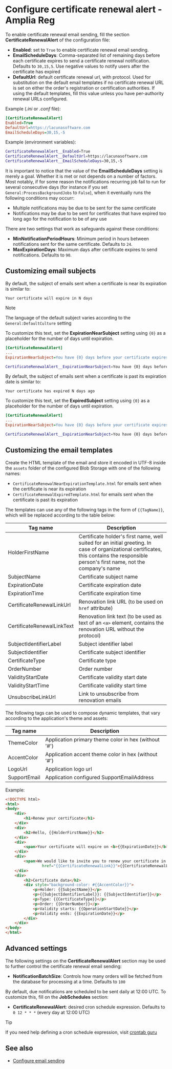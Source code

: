 # Configure certificate renewal alert - Amplia Reg

To enable certificate renewal email sending, fill the section **CertificateRenewalAlert** of the configuration file:

* **Enabled**: set to `True` to enable certificate renewal email sending.
* **EmailScheduleDays**: Comma-separated list of remaining days before each certificate expires to send a certificate renewal notification. Defaults to `30,15,5`. Use negative values to notify users after the certificate has expired
* **DefaultUrl**: default certificate renewal url, with protocol. Used for substitution on the default email templates if no certificate renewal URL is set on either the order's registration or certification authorities. If using the default templates, fill this value unless you have per-authority renewal URLs configured.

Example (*.ini* or *.conf* file):

```ini
[CertificateRenewalAlert]
Enabled=True
DefaultUrl=https://lacunasoftware.com
EmailScheduleDays=30,15,-5
```

Example (environment variables):

```sh
CertificateRenewalAlert__Enabled=True
CertificateRenewalAlert__DefaultUrl=https://lacunasoftware.com
CertificateRenewalAlert__EmailScheduleDays=30,15,-5
```

It is important to notice that the value of the **EmailScheduleDays** setting is merely a goal. Whether it is met or not depends on a number of factors. Most notably, if for some reason the
notifications recurring job fail to run for several consecutive days (for instance if you set `General:ProcessBackgroundJobs` to `False`), when it eventually runs the following conditions may
occurr:

* Multiple notifications may be due to be sent for the same certificate
* Notifications may be due to be sent for certificates that have expired too long ago for the notification to be of any use

There are two settings that work as safeguards against these conditions:

* **MinNotificationPeriodHours**: Minimum period in hours between notifications sent for the same certificate. Defaults to `24`.
* **MaxExpirationDays**: Maximum days after certificate expires to send notifications. Defaults to `90`.

## Customizing email subjects

<!-- ExpirationNearSubject -->

By default, the subject of emails sent when a certificate is near its expiration is similar to:

```
Your certificate will expire in N days
```

> [!NOTE]
> The language of the default subject varies according to the `General:DefaultCulture` setting

To customize this text, set the **ExpirationNearSubject** setting using `{0}` as a placeholder for the number of days until expiration.

```ini
[CertificateRenewalAlert]
...
ExpirationNearSubject=You have {0} days before your certificate expires!
```

```sh
CertificateRenewalAlert__ExpirationNearSubject=You have {0} days before your certificate expires!
```

<!-- ExpiredSubject -->

By default, the subject of emails sent when a certificate is past its expiration date is similar to:

```
Your certificate has expired N days ago
```

To customize this text, set the **ExpiredSubject** setting using `{0}` as a placeholder for the number of days until expiration.

```ini
[CertificateRenewalAlert]
...
ExpirationNearSubject=You have {0} days before your certificate expires!
```

```sh
CertificateRenewalAlert__ExpirationNearSubject=You have {0} days before your certificate expires!
```

## Customizing the email templates

Create the HTML template of the email and store it encoded in UTF-8 inside the `assets` folder of the configured Blob Storage with one of the following names:

* `CertificateRenewalNearExpirationTemplate.html` for emails sent when the certificate is near its expiration
* `CertificateRenewalExpiredTemplate.html` for emails sent when the certificate is past its expiration

The templates can use any of the following tags in the form of `{{TagName}}`, which will be replaced according to the table below:

Tag name                       | Description
------------------------------ | -----------
HolderFirstName                | Certificate holder's first name, well suited for an initial greeting. In case of organizational certificates, this contains the responsible person's first name, not the company's name
SubjectName                    | Certificate subject name
ExpirationDate                 | Certificate expiration date
ExpirationTime                 | Certificate expiration time
CertificateRenewalLinkUrl      | Renovation link URL (to be used on `href` attribute)
CertificateRenewalLinkText     | Renovation link text (to be used as text of an `<a>` element, contains the renovation URL without the protocol)
SubjectIdentifierLabel         | Subject identifier label
SubjectIdentifier              | Certificate subject identifier
CertificateType                | Certificate type
OrderNumber                    | Order number
ValidityStartDate              | Certificate validity start date
ValidityStartTime              | Certificate validity start time
UnsubscribeLinkUrl             | Link to unsubscribe from renovation emails

The following tags can be used to compose dynamic templates, that vary according to the application's theme and assets:

Tag name               | Description
---------------------- | -----------
ThemeColor             | Application primary theme color in hex (without '#')
AccentColor            | Application accent theme color in hex (without '#')
LogoUrl                | Application logo url
SupportEmail           | Application configured SupportEmailAddress

Example:

```html
<!DOCTYPE html>
<html>
<body>
    <div>
        <h1>Renew your certificate</h1>
    </div>
    <div>
        <h2>Hello, {{HolderFirstName}}</h2>
    </div>
    <div>
        <span>Your certificate will expire on <b>{{ExpirationDate}}</b> at <b>{{ExpirationTime}}</b></span>
    </div>
    <div>
        <span>We would like to invite you to renew your certificate in <a target="_blank"
                href="{{CertificateRenewalLink}}">{{CertificateRenewalLinkText}}</a></span>
    </div>
    <div>
        <h2>Certificate data</h2>
        <div style="background-color: #{{AccentColor}}">
            <p>Holder: {{SubjectName}}</p>
            <p>{{SubjectIdentifierLabel}}: {{SubjectIdentifier}}</p>
            <p>Type: {{CertificateType}}</p>
            <p>Order: {{OrderNumber}}</p>
            <p>Validity starts: {{OperationStartDate}}</p>
            <p>Validity ends: {{ExpirationDate}}</p>
        </div>
    </div>
</body>
</html>
```

## Advanced settings

The following settings on the **CertificateRenewalAlert** section may be used to further control the certificate renewal email sending:

* **NotificationBatchSize**: Controls how many orders will be fetched from the database for processing at a time. Defaults to `100`

By default, due notifications are scheduled to be sent daily at 12:00 UTC. To customize this, fill on the **JobSchedules** section:

* **CertificateRenewalAlert**: desired cron schedule expression. Defaults to `0 12 * * *` (every day at 12:00 UTC)

> [!TIP]
> If you need help defining a cron schedule expression, visit [crontab guru](https://crontab.guru/)

## See also

* [Configure email sending](configure-email.md)
